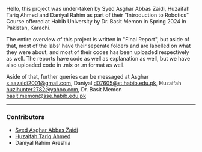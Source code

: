Hello, this project was under-taken by Syed Asghar Abbas Zaidi, Huzaifah Tariq Ahmed and Daniyal Rahim as part of their "Introduction to Robotics" Course offered at Habib University by Dr. Basit Memon in Spring 2024 in Pakistan, Karachi. 

The entire overview of this project is written in "Final Report", but aside of that, most of the labs' have their seperate folders and are labelled on what they were about, 
and most of their codes has been uploaded respectively as well. The reports have code as well as explanation as well, but we have also uploaded code in .mlx or .m format as well.

Aside of that, further queries can be messaged at Asghar s.aazaidi2001@gmail.com, Daniyal d07605@st.habib.edu.pk, Huzaifah huzihunter2782@yahoo.com, Dr. Basit Memon basit.memon@sse.habib.edu.pk

---

### Contributors
- [Syed Asghar Abbas Zaidi](https://github.com/AsgharAZ)
- [Huzaifah Tariq Ahmed](https://github.com/huzaifahtariqahmed)
- Daniyal Rahim Areshia
